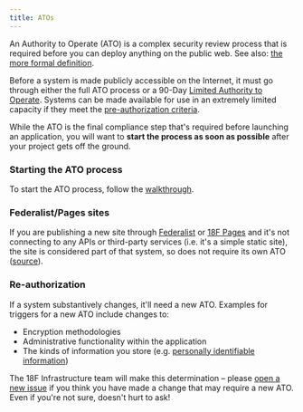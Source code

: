 ```yaml
---
title: ATOs
---
```


An Authority to Operate (ATO) is a complex security review process that is required before you can deploy anything on the public web. See also: [the more formal definition](https://github.com/fisma-ready/introduction#introduction).

Before a system is made publicly accessible on the Internet, it must go through either the full ATO process or a 90-Day [Limited Authority to Operate](types/). Systems can be made available for use in an extremely limited capacity if they meet the [pre-authorization criteria](types/#pre-authorization).

While the ATO is the final compliance step that's required before launching an application, you will want to **start the process as soon as possible** after your project gets off the ground.

### Starting the ATO process

To start the ATO process, follow the [walkthrough](walkthrough/).

### Federalist/Pages sites

If you are publishing a new site through [Federalist](../infrastructure/#federalist) or [18F Pages](../infrastructure/#f-pages) and it's not connecting to any APIs or third-party services (i.e. it's a simple static site), the site is considered part of that system, so does not require its own ATO ([source](https://github.com/18F/before-you-ship/issues/95#issuecomment-174011747)).

### Re-authorization

If a system substantively changes, it'll need a new ATO. Examples for triggers for a new ATO include changes to:

* Encryption methodologies
* Administrative functionality within the application
* The kinds of information you store (e.g. [personally identifiable information](../security/pii/))

The 18F Infrastructure team will make this determination – please [open a new issue](https://github.com/18F/Infrastructure/issues/new?title=ATO+re-authorization+for+%3Cproject%3E?) if you think you have made a change that may require a new ATO. Even if you're not sure, doesn't hurt to ask!
